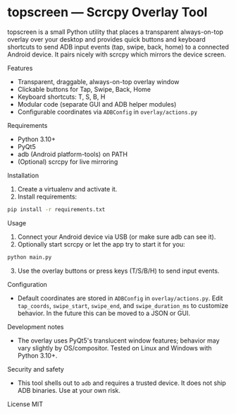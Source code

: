 # topscreen — Scrcpy Overlay Tool

topscreen is a small Python utility that places a transparent always-on-top
overlay over your desktop and provides quick buttons and keyboard shortcuts
to send ADB input events (tap, swipe, back, home) to a connected Android
device. It pairs nicely with scrcpy which mirrors the device screen.

Features
- Transparent, draggable, always-on-top overlay window
- Clickable buttons for Tap, Swipe, Back, Home
- Keyboard shortcuts: T, S, B, H
- Modular code (separate GUI and ADB helper modules)
- Configurable coordinates via `ADBConfig` in `overlay/actions.py`

Requirements
- Python 3.10+
- PyQt5
- adb (Android platform-tools) on PATH
- (Optional) scrcpy for live mirroring

Installation
1. Create a virtualenv and activate it.
2. Install requirements:

```bash
pip install -r requirements.txt
```

Usage
1. Connect your Android device via USB (or make sure adb can see it).
2. Optionally start scrcpy or let the app try to start it for you:

```bash
python main.py
```

3. Use the overlay buttons or press keys (T/S/B/H) to send input events.

Configuration
- Default coordinates are stored in `ADBConfig` in `overlay/actions.py`.
	Edit `tap_coords`, `swipe_start`, `swipe_end`, and `swipe_duration_ms` to
	customize behavior. In the future this can be moved to a JSON or GUI.

Development notes
- The overlay uses PyQt5's translucent window features; behavior may vary
	slightly by OS/compositor. Tested on Linux and Windows with Python 3.10+.

Security and safety
- This tool shells out to `adb` and requires a trusted device. It does not
	ship ADB binaries. Use at your own risk.

License
MIT

